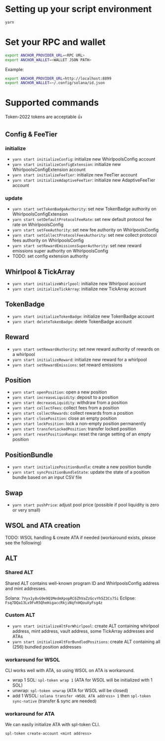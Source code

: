 # Setting up your script environment
```bash
yarn
```

# Set your RPC and wallet
```bash
export ANCHOR_PROVIDER_URL=<RPC URL>
export ANCHOR_WALLET=<WALLET JSON PATH>
```

Example:
```bash
export ANCHOR_PROVIDER_URL=http://localhost:8899
export ANCHOR_WALLET=~/.config/solana/id.json
```

# Supported commands
Token-2022 tokens are acceptable 👍

## Config & FeeTier
### initialize
- `yarn start initializeConfig`: initialize new WhirlpoolsConfig account
- `yarn start initializeConfigExtension`: initialize new WhirlpoolsConfigExtension account
- `yarn start initializeFeeTier`: initialize new FeeTier account
- `yarn start initializeAdaptiveFeeTier`: initialize new AdaptiveFeeTier account

### update
- `yarn start setTokenBadgeAuthority`: set new TokenBadge authority on WhirlpoolsConfigExtension
- `yarn start setDefaultProtocolFeeRate`: set new default protocol fee rate on WhirlpoolsConfig
- `yarn start setFeeAuthority`: set new fee authority on WhirlpoolsConfig
- `yarn start setCollectProtocolFeesAuthority`: set new collect protocol fees authority on WhirlpoolsConfig
- `yarn start setRewardEmissionsSuperAuthority`: set new reward emissions super authority on WhirlpoolsConfig
- TODO: set config extension authority

## Whirlpool & TickArray
- `yarn start initializeWhirlpool`: initialize new Whirlpool account
- `yarn start initializeTickArray`: initialize new TickArray account

## TokenBadge
- `yarn start initializeTokenBadge`: initialize new TokenBadge account
- `yarn start deleteTokenBadge`: delete TokenBadge account

## Reward
- `yarn start setRewardAuthority`: set new reward authority of rewards on a whirlpool
- `yarn start initializeReward`: initialize new reward for a whirlpool
- `yarn start setRewardEmissions`: set reward emissions

## Position
- `yarn start openPosition`: open a new position
- `yarn start increaseLiquidity`: deposit to a position
- `yarn start decreaseLiquidity`: withdraw from a position
- `yarn start collectFees`: collect fees from a position
- `yarn start collectRewards`: collect rewards from a position
- `yarn start closePosition`: close an empty position
- `yarn start lockPosition`: lock a non-empty position permanently
- `yarn start transferLockedPosition`: transfer locked position
- `yarn start resetPositionRange`: reset the range setting of an empty position

## PositionBundle
- `yarn start initializePositionBundle`: create a new position bundle
- `yarn start syncPositionBundleState`: update the state of a position bundle based on an input CSV file

## Swap
- `yarn start pushPrice`: adjust pool price (possible if pool liquidity is zero or very small)

## WSOL and ATA creation
TODO: WSOL handling & create ATA if needed (workaround exists, please see the following)

## ALT
### Shared ALT
Shared ALT contains well-known program ID and WhirlpoolsConfig address and mint addresses.

Solana: `7Vyx1y8vG9e9Q1MedmXpopRC6ZhVaZzGcvYh5Z3Cs75i`
Eclipse: `Fsq7DQa13Lx9FvR5QheHigaccRkjiNqfnHQouXyFsg4z`

### Custom ALT
- `yarn start initializeAltForWhirlpool`: create ALT containing whirlpool address, mint address, vault address, some TickArray addresses and ATAs
- `yarn start initializeAltForBundledPositions`: create ALT containing all (256) bundled position addresses

### workaround for WSOL
CLI works well with ATA, so using WSOL on ATA is workaround.

- wrap 1 SOL: `spl-token wrap 1` (ATA for WSOL will be initialized with 1 SOL)
- unwrap: `spl-token unwrap` (ATA for WSOL will be closed)
- add 1 WSOL: `solana transfer <WSOL ATA address> 1` then `spl-token sync-native` (transfer & sync are needed)

### workaround for ATA
We can easily initialize ATA with spl-token CLI.

```
spl-token create-account <mint address>
```
